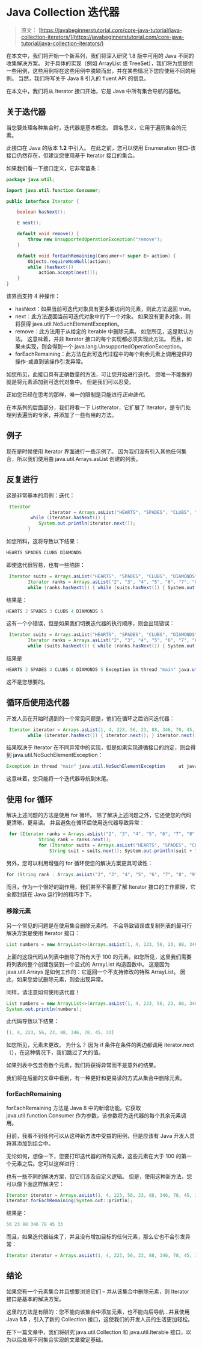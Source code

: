 # Java Collection 迭代器

> 原文： [https://javabeginnerstutorial.com/core-java-tutorial/java-collection-iterators/](https://javabeginnerstutorial.com/core-java-tutorial/java-collection-iterators/)

在本文中，我们将开始一个新系列，我们将深入研究 1.8 版中可用的 Java 不同的收集解决方案。 对于具体的实现（例如 ArrayList 或 TreeSet），我们将为您提供一些用例，这些用例将在这些用例中脱颖而出，并在某些情况下您应使用不同的用例。 当然，我们将写关于 Java 8 引入的 fluent API 的信息。

在本文中，我们将从 Iterator 接口开始，它是 Java 中所有集合导航的基础。

## 关于迭代器

当您要处理各种集合时，迭代器是基本概念。 顾名思义，它用于遍历集合的元素。

此接口在 Java 的版本 **1.2** 中引入。 在此之前，您可以使用 Enumeration 接口-该接口仍然存在，但建议您使用基于 Iterator 接口的集合。

如果我们看一下接口定义，它非常苗条：

```java
package java.util;

import java.util.function.Consumer;

public interface Iterator {

    boolean hasNext();

    E next();

    default void remove() {
        throw new UnsupportedOperationException("remove");
    }

    default void forEachRemaining(Consumer<? super E> action) {
        Objects.requireNonNull(action);
        while (hasNext())
            action.accept(next());
    }
} 
```

该界面支持 4 种操作：

*   hasNext：如果当前可迭代对象具有更多要访问的元素，则此方法返回 true。
*   next：此方法返回当前可迭代对象中的下一个对象。 如果没有更多对象，则将获得 java.util.NoSuchElementException。
*   remove：此方法用于从给定的 iterable 中删除元素。 如您所见，这是默认方法。 这意味着，并非 Iterator 接口的每个实现都必须实现此方法。 而且，如果未实现，则会得到一个 java.lang.UnsupportedOperationException。
*   forEachRemaining：此方法在此可迭代过程中的每个剩余元素上调用提供的操作-或直到该操作引发异常。

如您所见，此接口具有正确数量的方法，可让您开始进行迭代。 您唯一不能做的就是将元素添加到可迭代对象中。 但是我们可以忍受。

正如您已经在思考的那样，唯一的限制是只能进行*正向迭代*。

在本系列的后面部分，我们将看一下 ListIterator，它扩展了 Iterator，是专门处理列表遍历的专家，并添加了一些有用的方法。

## 例子

现在是时候使用 Iterator 界面进行一些示例了。 因为我们没有引入其他任何集合，所以我们使用由 java.util.Arrays.asList 创建的列表。

## 反复进行

这是非常基本的用例：迭代：

```java
 Iterator
                iterator = Arrays.asList("HEARTS", "SPADES", "CLUBS", "DIAMONDS").iterator();
         while (iterator.hasNext()) { 
            System.out.println(iterator.next()); 
        } 
```

如您所料，这将导致以下结果：

```java
HEARTS SPADES CLUBS DIAMONDS 
```

即使迭代很容易，也有一些陷阱：

```java
 Iterator suits = Arrays.asList("HEARTS", "SPADES", "CLUBS", "DIAMONDS").iterator(); 
        Iterator ranks = Arrays.asList("2", "3", "4", "5", "6", "7", "8", "9", "10", "J", "Q", "K", "A").iterator(); 
        while (ranks.hasNext()) { while (suits.hasNext()) { System.out.println(suits.next() + " " + ranks.next()); } } 
```

结果是：

```java
HEARTS 2 SPADES 3 CLUBS 4 DIAMONDS 5 
```

这有一个小错误，但是如果我们切换迭代器的执行顺序，则会出现错误：

```java
 Iterator suits = Arrays.asList("HEARTS", "SPADES", "CLUBS", "DIAMONDS").iterator(); 
        Iterator ranks = Arrays.asList("2", "3", "4", "5", "6", "7", "8", "9", "10", "J", "Q", "K", "A").iterator(); 
        while (suits.hasNext()) { while (ranks.hasNext()) { System.out.println(suits.next() + " " + ranks.next()); } } 
```

结果是

```java
HEARTS 2 SPADES 3 CLUBS 4 DIAMONDS 5 Exception in thread "main" java.util.NoSuchElementException     at java.util.AbstractList$Itr.next(AbstractList.java:364)
```

这不是您想要的。

## 循环后使用迭代器

开发人员在开始时遇到的一个常见问题是，他们在循环之后访问迭代器：

```java
 Iterator iterator = Arrays.asList(1, 4, 223, 56, 23, 88, 346, 78, 45, 33).iterator(); 
        while (iterator.hasNext()) { iterator.next(); } iterator.next(); 
```

结果取决于 Iterator 在不同异常中的实现，但是如果实现遵循接口的约定，则会得到 java.util.NoSuchElementException：

```java
Exception in thread "main" java.util.NoSuchElementException     at java.util.AbstractList$Itr.next(AbstractList.java:364) 
```

这意味着，您只能将一个迭代器导航到末尾。

## 使用 for 循环

解决上述问题的方法是使用 for 循环。 除了解决上述问题之外，它还使您的代码更清晰，更易读。 并且避免在循环后使用迭代器导致异常：

```java
 for (Iterator ranks = Arrays.asList("2", "3", "4", "5", "6", "7", "8", "9", "10", "J", "Q", "K", "A").iterator(); ranks.hasNext(); ) { 
            String rank = ranks.next(); 
            for (Iterator suits = Arrays.asList("HEARTS", "SPADES", "CLUBS", "DIAMONDS").iterator(); suits.hasNext(); ) { 
                String suit = suits.next(); System.out.println(suit + " " + rank); } } 
```

另外，您可以利用增强的 for 循环使您的解决方案更具可读性：

```java
for (String rank : Arrays.asList("2", "3", "4", "5", "6", "7", "8", "9", "10", "J", "Q", "K", "A")) {     for (String suit : Arrays.asList("HEARTS", "SPADES", "CLUBS", "DIAMONDS")) {         System.out.println(suit + " " + rank);     } } 
```

而且，作为一个很好的副作用，我们甚至不需要了解 Iterator 接口的工作原理，它全都封装在 Java 运行时的精巧手下。

### 移除元素

另一个常见的问题是在使用集合删除元素时。 不会导致错误或复制列表的最可行解决方案是使用 Iterator 接口：

```java
List numbers = new ArrayList<>(Arrays.asList(1, 4, 223, 56, 23, 88, 346, 78, 45, 33)); Iterator iterator = numbers.iterator(); while (iterator.hasNext()) {     if (iterator.next() > 100) {         iterator.remove();     } } 
```

上面的这段代码从列表中删除了所有大于 100 的元素。如您所见，这里我们需要将列表的整个创建包装到一个显式的 ArrayList 构造函数中。 这是因为 java.util.Arrays 是如何工作的：它返回一个不支持修改的特殊 ArrayList。 因此，如果您尝试删除元素，则会出现异常。

同样，请注意如何使用迭代器！

```java
List numbers = new ArrayList<>(Arrays.asList(1, 4, 223, 56, 23, 88, 346, 78, 45, 33)); Iterator iterator = numbers.iterator(); while (iterator.hasNext()) {     if (iterator.next() < 0 || iterator.next() > 100) {         iterator.remove();     } } 
System.out.println(numbers); 
```

此代码导致以下结果：

```java
[1, 4, 223, 56, 23, 88, 346, 78, 45, 33] 
```

如您所见，元素未更改。 为什么？ 因为 if 条件在条件的两边都调用 iterator.next（），在这种情况下，我们跳过了大的值。

如果列表中包含奇数个元素，我们将获得异常而不是意外的结果。

我们将在后面的文章中看到，有一种更好和更易读的方式从集合中删除元素。

### forEachRemaining

forEachRemaining 方法是 Java 8 中的新增功能。它获取 java.util.function.Consumer 作为参数，该参数将为迭代器的每个其余元素调用。

目前，我看不到任何可以从这种新方法中受益的用例，但是应该有 Java 开发人员将其添加到组合中。

无论如何，想像一下，您要打印迭代器的所有元素，这些元素在大于 100 的第一个元素之后。您可以这样进行：

也有一些不同的解决方案，但它们涉及自定义逻辑。 但是，使用这种新方法，您可以像下面这样解决它：

```java
Iterator iterator = Arrays.asList(1, 4, 223, 56, 23, 88, 346, 78, 45, 33).iterator();  while (iterator.hasNext()) {     if (iterator.next() > 100) {         break;     } }
iterator.forEachRemaining(System.out::println); 
```

结果是：

```java
56 23 88 346 78 45 33
```

而且，如果迭代器结束了，并且没有增加目标的任何元素，那么它也不会引发异常：

```java
Iterator iterator = Arrays.asList(1, 4, 223, 56, 23, 88, 346, 78, 45, 33).iterator();  while (iterator.hasNext()) {     if (iterator.next() > 500) {         break;     } } iterator.forEachRemaining(System.out::println); 
```

## 结论

如果您有一个元素集合并且想要浏览它们 – 并从该集合中删除元素，则 Iterator 接口是基本的解决方案。

这里的方法是有限的：您不能向该集合中添加元素，也不能向后导航...并且使用 Java **1.5** ，引入了新的 Collection 接口，这使我们的开发人员的生活更加轻松。

在下一篇文章中，我们将研究 java.util.Collection 和 java.util.Iterable 接口，以为以后处理不同集合实现的文章奠定基础。